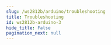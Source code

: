 ```yaml
---
slug: /ws2812b/arduino/troubleshooting 
title: Troubleshooting
id: ws2812b-arduino-3 
hide_title: False
pagination_next: null
---
```

